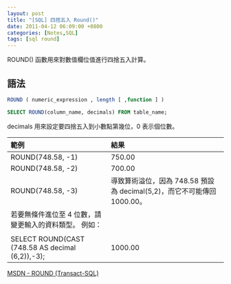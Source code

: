 ```yaml
---
layout: post
title: "[SQL] 四捨五入 Round()"
date: 2011-04-12 06:09:00 +0800
categories: [Notes,SQL]
tags: [sql round]
---
```



ROUND() 函數用來對數值欄位值進行四捨五入計算。

## 語法

```sql
ROUND ( numeric_expression , length [ ,function ] )
```

```sql
SELECT ROUND(column_name, decimals) FROM table_name;
```
decimals 用來設定要四捨五入到小數點第幾位，0 表示個位數。



|範例	|結果|
|:----------------|:-------|
|ROUND(748.58, -1)|	750.00|
|ROUND(748.58, -2)|	700.00|
|ROUND(748.58, -3)|	導致算術溢位，因為 748.58 預設為 decimal(5,2)，而它不可能傳回 1000.00。|
|若要無條件進位至 4 位數，請變更輸入的資料類型。 例如：|        |
|||
|SELECT ROUND(CAST (748.58 AS decimal (6,2)),-3);|	1000.00|

[MSDN - ROUND (Transact-SQL)](https://learn.microsoft.com/zh-tw/sql/t-sql/functions/round-transact-sql?view=sql-server-ver16)